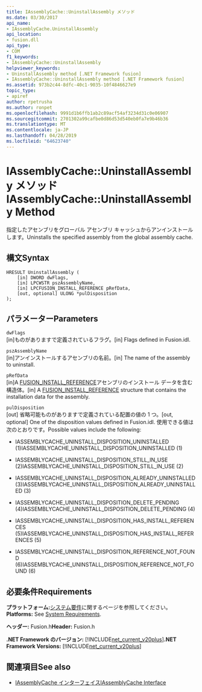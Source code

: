 ```yaml
---
title: IAssemblyCache::UninstallAssembly メソッド
ms.date: 03/30/2017
api_name:
- IAssemblyCache.UninstallAssembly
api_location:
- fusion.dll
api_type:
- COM
f1_keywords:
- IAssemblyCache::UninstallAssembly
helpviewer_keywords:
- UninstallAssembly method [.NET Framework fusion]
- IAssemblyCache::UninstallAssembly method [.NET Framework fusion]
ms.assetid: 973b2c44-8dfc-40c1-9035-10f4846627e9
topic_type:
- apiref
author: rpetrusha
ms.author: ronpet
ms.openlocfilehash: 9991d1b6ffb1ab2c89acf54af3234d31c0e06907
ms.sourcegitcommit: 2701302a99cafbe0d86d53d540eb0fa7e9b46b36
ms.translationtype: MT
ms.contentlocale: ja-JP
ms.lasthandoff: 04/28/2019
ms.locfileid: "64623740"
---
```

# <a name="iassemblycacheuninstallassembly-method"></a><span data-ttu-id="16826-102">IAssemblyCache::UninstallAssembly メソッド</span><span class="sxs-lookup"><span data-stu-id="16826-102">IAssemblyCache::UninstallAssembly Method</span></span>
<span data-ttu-id="16826-103">指定したアセンブリをグローバル アセンブリ キャッシュからアンインストールします。</span><span class="sxs-lookup"><span data-stu-id="16826-103">Uninstalls the specified assembly from the global assembly cache.</span></span>  
  
## <a name="syntax"></a><span data-ttu-id="16826-104">構文</span><span class="sxs-lookup"><span data-stu-id="16826-104">Syntax</span></span>  
  
```  
HRESULT UninstallAssembly (  
    [in] DWORD dwFlags,  
    [in] LPCWSTR pszAssemblyName,  
    [in] LPCFUSION_INSTALL_REFERENCE pRefData,  
    [out, optional] ULONG *pulDisposition  
);  
```  
  
## <a name="parameters"></a><span data-ttu-id="16826-105">パラメーター</span><span class="sxs-lookup"><span data-stu-id="16826-105">Parameters</span></span>  
 `dwFlags`  
 <span data-ttu-id="16826-106">[in]ものがありますで定義されているフラグ。</span><span class="sxs-lookup"><span data-stu-id="16826-106">[in] Flags defined in Fusion.idl.</span></span>  
  
 `pszAssemblyName`  
 <span data-ttu-id="16826-107">[in]アンインストールするアセンブリの名前。</span><span class="sxs-lookup"><span data-stu-id="16826-107">[in] The name of the assembly to uninstall.</span></span>  
  
 `pRefData`  
 <span data-ttu-id="16826-108">[in]A [FUSION_INSTALL_REFERENCE](../../../../docs/framework/unmanaged-api/fusion/fusion-install-reference-structure.md)アセンブリのインストール データを含む構造体。</span><span class="sxs-lookup"><span data-stu-id="16826-108">[in] A [FUSION_INSTALL_REFERENCE](../../../../docs/framework/unmanaged-api/fusion/fusion-install-reference-structure.md) structure that contains the installation data for the assembly.</span></span>  
  
 `pulDisposition`  
 <span data-ttu-id="16826-109">[out] 省略可能ものがありますで定義されている配置の値の 1 つ。</span><span class="sxs-lookup"><span data-stu-id="16826-109">[out, optional] One of the disposition values defined in Fusion.idl.</span></span> <span data-ttu-id="16826-110">使用できる値は次のとおりです。</span><span class="sxs-lookup"><span data-stu-id="16826-110">Possible values include the following:</span></span>  
  
- <span data-ttu-id="16826-111">IASSEMBLYCACHE_UNINSTALL_DISPOSITION_UNINSTALLED (1)</span><span class="sxs-lookup"><span data-stu-id="16826-111">IASSEMBLYCACHE_UNINSTALL_DISPOSITION_UNINSTALLED (1)</span></span>  
  
- <span data-ttu-id="16826-112">IASSEMBLYCACHE_UNINSTALL_DISPOSITION_STILL_IN_USE (2)</span><span class="sxs-lookup"><span data-stu-id="16826-112">IASSEMBLYCACHE_UNINSTALL_DISPOSITION_STILL_IN_USE (2)</span></span>  
  
- <span data-ttu-id="16826-113">IASSEMBLYCACHE_UNINSTALL_DISPOSITION_ALREADY_UNINSTALLED (3)</span><span class="sxs-lookup"><span data-stu-id="16826-113">IASSEMBLYCACHE_UNINSTALL_DISPOSITION_ALREADY_UNINSTALLED (3)</span></span>  
  
- <span data-ttu-id="16826-114">IASSEMBLYCACHE_UNINSTALL_DISPOSITION_DELETE_PENDING (4)</span><span class="sxs-lookup"><span data-stu-id="16826-114">IASSEMBLYCACHE_UNINSTALL_DISPOSITION_DELETE_PENDING (4)</span></span>  
  
- <span data-ttu-id="16826-115">IASSEMBLYCACHE_UNINSTALL_DISPOSITION_HAS_INSTALL_REFERENCES (5)</span><span class="sxs-lookup"><span data-stu-id="16826-115">IASSEMBLYCACHE_UNINSTALL_DISPOSITION_HAS_INSTALL_REFERENCES (5)</span></span>  
  
- <span data-ttu-id="16826-116">IASSEMBLYCACHE_UNINSTALL_DISPOSITION_REFERENCE_NOT_FOUND (6)</span><span class="sxs-lookup"><span data-stu-id="16826-116">IASSEMBLYCACHE_UNINSTALL_DISPOSITION_REFERENCE_NOT_FOUND (6)</span></span>  
  
## <a name="requirements"></a><span data-ttu-id="16826-117">必要条件</span><span class="sxs-lookup"><span data-stu-id="16826-117">Requirements</span></span>  
 <span data-ttu-id="16826-118">**プラットフォーム:**[システム要件](../../../../docs/framework/get-started/system-requirements.md)に関するページを参照してください。</span><span class="sxs-lookup"><span data-stu-id="16826-118">**Platforms:** See [System Requirements](../../../../docs/framework/get-started/system-requirements.md).</span></span>  
  
 <span data-ttu-id="16826-119">**ヘッダー:** Fusion.h</span><span class="sxs-lookup"><span data-stu-id="16826-119">**Header:** Fusion.h</span></span>  
  
 <span data-ttu-id="16826-120">**.NET Framework のバージョン:** [!INCLUDE[net_current_v20plus](../../../../includes/net-current-v20plus-md.md)]</span><span class="sxs-lookup"><span data-stu-id="16826-120">**.NET Framework Versions:** [!INCLUDE[net_current_v20plus](../../../../includes/net-current-v20plus-md.md)]</span></span>  
  
## <a name="see-also"></a><span data-ttu-id="16826-121">関連項目</span><span class="sxs-lookup"><span data-stu-id="16826-121">See also</span></span>

- [<span data-ttu-id="16826-122">IAssemblyCache インターフェイス</span><span class="sxs-lookup"><span data-stu-id="16826-122">IAssemblyCache Interface</span></span>](../../../../docs/framework/unmanaged-api/fusion/iassemblycache-interface.md)
